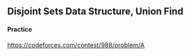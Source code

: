 ## Disjoint Sets Data Structure, Union Find

#### Practice

https://codeforces.com/contest/988/problem/A
